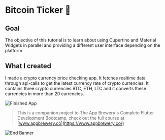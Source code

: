 # Bitcoin Ticker 🤑

## Goal

The objective of this tutorial is to learn about using Cupertino and Material Widgets in parallel and providing a different user interface depending on the platform.


## What I created

I made a crypto currency price checking app. It fetches realtime data through api-calls to get the latest currency rate of crypto currencies.
It contains three crypto currencies BTC, ETH, LTC and it converts these currencies in more than 20 currencies.

![Finished App](https://github.com/londonappbrewery/Images/blob/master/bitcoin-flutter-demo.gif)


>This is a companion project to The App Brewery's Complete Flutter Development Bootcamp, check out the full course at [www.appbrewery.co](https://www.appbrewery.co/)

![End Banner](https://github.com/londonappbrewery/Images/blob/master/readme-end-banner.png)
